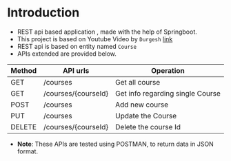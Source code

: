 # Introduction
- REST api based application , made with the help of Springboot. 
- This project is based on Youtube Video by `Durgesh` [link](https://www.youtube.com/watch?v=sdDDuQuX2cg)
- REST api is based on entity named `Course`
- APIs extended are provided below. 

|Method|API urls|Operation|
|------|--------|---------|
| GET  |/courses|Get all course|
| GET  |/courses/{courseId}|Get info regarding single Course|
| POST |/courses|Add new course|
| PUT  |/courses|Update the Course|
| DELETE|/courses/{courseId}|Delete the course Id|

- **Note**: These APIs are tested using POSTMAN, to return data in JSON format.
